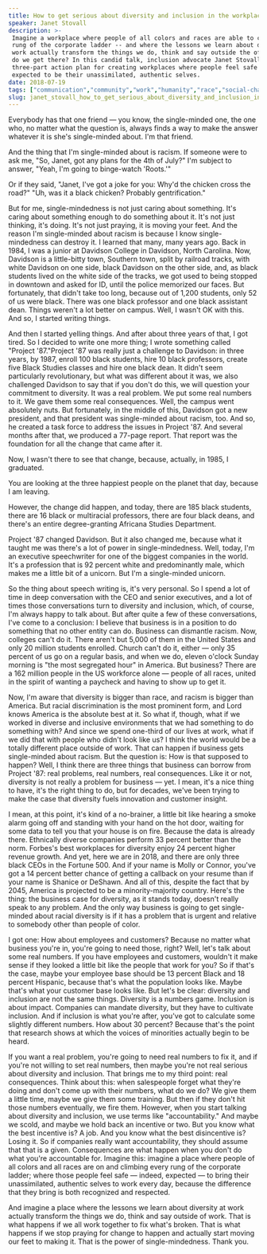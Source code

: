 ```yaml
---
title: How to get serious about diversity and inclusion in the workplace
speaker: Janet Stovall
description: >-
 Imagine a workplace where people of all colors and races are able to climb every
 rung of the corporate ladder -- and where the lessons we learn about diversity at
 work actually transform the things we do, think and say outside the office. How
 do we get there? In this candid talk, inclusion advocate Janet Stovall shares a
 three-part action plan for creating workplaces where people feel safe and
 expected to be their unassimilated, authentic selves.
date: 2018-07-19
tags: ["communication","community","work","humanity","race","social-change","leadership","society","inequality","united-states"]
slug: janet_stovall_how_to_get_serious_about_diversity_and_inclusion_in_the_workplace
---
```


Everybody has that one friend — you know, the single-minded one, the one who, no matter
what the question is, always finds a way to make the answer whatever it is she's
single-minded about. I'm that friend.

And the thing that I'm single-minded about is racism. If someone were to ask me, "So,
Janet, got any plans for the 4th of July?" I'm subject to answer, "Yeah, I'm going to
binge-watch 'Roots.'"

Or if they said, "Janet, I've got a joke for you: Why'd the chicken cross the road?" "Uh,
was it a black chicken? Probably gentrification."

But for me, single-mindedness is not just caring about something. It's caring about
something enough to do something about it. It's not just thinking, it's doing. It's not
just praying, it is moving your feet. And the reason I'm single-minded about racism is
because I know single-mindedness can destroy it. I learned that many, many years ago. Back
in 1984, I was a junior at Davidson College in Davidson, North Carolina. Now, Davidson is
a little-bitty town, Southern town, split by railroad tracks, with white Davidson on one
side, black Davidson on the other side, and, as black students lived on the white side of
the tracks, we got used to being stopped in downtown and asked for ID, until the police
memorized our faces. But fortunately, that didn't take too long, because out of 1,200
students, only 52 of us were black. There was one black professor and one black assistant
dean. Things weren't a lot better on campus. Well, I wasn't OK with this. And so, I started
writing things.

And then I started yelling things. And after about three years of that, I got tired. So I
decided to write one more thing; I wrote something called "Project '87."Project '87 was
really just a challenge to Davidson: in three years, by 1987, enroll 100 black students,
hire 10 black professors, create five Black Studies classes and hire one black dean. It
didn't seem particularly revolutionary, but what was different about it was, we also
challenged Davidson to say that if you don't do this, we will question your commitment to
diversity. It was a real problem. We put some real numbers to it. We gave them some real
consequences. Well, the campus went absolutely nuts. But fortunately, in the middle of
this, Davidson got a new president, and that president was single-minded about racism,
too. And so, he created a task force to address the issues in Project '87. And several
months after that, we produced a 77-page report. That report was the foundation for all
the change that came after it.

Now, I wasn't there to see that change, because, actually, in 1985, I graduated.

You are looking at the three happiest people on the planet that day, because I am
leaving.

However, the change did happen, and today, there are 185 black students, there are 16
black or multiracial professors, there are four black deans, and there's an entire
degree-granting Africana Studies Department.

Project '87 changed Davidson. But it also changed me, because what it taught me was
there's a lot of power in single-mindedness. Well, today, I'm an executive speechwriter for
one of the biggest companies in the world. It's a profession that is 92 percent white and
predominantly male, which makes me a little bit of a unicorn. But I'm a single-minded
unicorn.

So the thing about speech writing is, it's very personal. So I spend a lot of time in deep
conversation with the CEO and senior executives, and a lot of times those conversations
turn to diversity and inclusion, which, of course, I'm always happy to talk about. But
after quite a few of these conversations, I've come to a conclusion: I believe that
business is in a position to do something that no other entity can do. Business can
dismantle racism. Now, colleges can't do it. There aren't but 5,000 of them in the United
States and only 20 million students enrolled. Church can't do it, either — only 35 percent
of us go on a regular basis, and when we do, eleven o'clock Sunday morning is "the most
segregated hour" in America. But business? There are a 162 million people in the US
workforce alone — people of all races, united in the spirit of wanting a paycheck and
having to show up to get it.

Now, I'm aware that diversity is bigger than race, and racism is bigger than America. But
racial discrimination is the most prominent form, and Lord knows America is the absolute
best at it. So what if, though, what if we worked in diverse and inclusive environments
that we had something to do something with? And since we spend one-third of our lives at
work, what if we did that with people who didn't look like us? I think the world would be
a totally different place outside of work. That can happen if business gets single-minded
about racism. But the question is: How is that supposed to happen? Well, I think there are
three things that business can borrow from Project '87: real problems, real numbers, real
consequences. Like it or not, diversity is not really a problem for business — yet. I
mean, it's a nice thing to have, it's the right thing to do, but for decades, we've been
trying to make the case that diversity fuels innovation and customer insight.

I mean, at this point, it's kind of a no-brainer, a little bit like hearing a smoke alarm
going off and standing with your hand on the hot door, waiting for some data to tell you
that your house is on fire. Because the data is already there. Ethnically diverse
companies perform 33 percent better than the norm. Forbes's best workplaces for diversity
enjoy 24 percent higher revenue growth. And yet, here we are in 2018, and there are only
three black CEOs in the Fortune 500. And if your name is Molly or Connor, you've got a 14
percent better chance of getting a callback on your resume than if your name is Shanice or
DeShawn. And all of this, despite the fact that by 2045, America is projected to be a
minority-majority country. Here's the thing: the business case for diversity, as it stands
today, doesn't really speak to any problem. And the only way business is going to get
single-minded about racial diversity is if it has a problem that is urgent and relative to
somebody other than people of color.

I got one: How about employees and customers? Because no matter what business you're in,
you're going to need those, right? Well, let's talk about some real numbers. If you have
employees and customers, wouldn't it make sense if they looked a little bit like the
people that work for you? So if that's the case, maybe your employee base should be 13
percent Black and 18 percent Hispanic, because that's what the population looks like.
Maybe that's what your customer base looks like. But let's be clear: diversity and
inclusion are not the same things. Diversity is a numbers game. Inclusion is about impact.
Companies can mandate diversity, but they have to cultivate inclusion. And if inclusion is
what you're after, you've got to calculate some slightly different numbers. How about 30
percent? Because that's the point that research shows at which the voices of minorities
actually begin to be heard.

If you want a real problem, you're going to need real numbers to fix it, and if you're not
willing to set real numbers, then maybe you're not real serious about diversity and
inclusion. That brings me to my third point: real consequences. Think about this: when
salespeople forget what they're doing and don't come up with their numbers, what do we do?
We give them a little time, maybe we give them some training. But then if they don't hit
those numbers eventually, we fire them. However, when you start talking about diversity
and inclusion, we use terms like "accountability." And maybe we scold, and maybe we hold
back an incentive or two. But you know what the best incentive is? A job. And you know
what the best disincentive is? Losing it. So if companies really want accountability, they
should assume that that is a given. Consequences are what happen when you don't do what
you're accountable for. Imagine this: imagine a place where people of all colors and all
races are on and climbing every rung of the corporate ladder; where those people feel safe
— indeed, expected — to bring their unassimilated, authentic selves to work every day,
because the difference that they bring is both recognized and respected.

And imagine a place where the lessons we learn about diversity at work actually transform
the things we do, think and say outside of work. That is what happens if we all work
together to fix what's broken. That is what happens if we stop praying for change to happen
and actually start moving our feet to making it. That is the power of single-mindedness. Thank
you.

<!--
ad_duration=3.33
comment_count=30
event="TED@UPS"
external_start_time=0
has_talk_citation=1
intro_duration=11.82
is_subtitle_required="False"
is_talk_featured="True"
language="en"
language_swap="False"
native_language="en"
number_of_related_talks=6
number_of_speakers=1
number_of_subtitled_videos=15
number_of_tags=10
number_of_talk_download_languages=15
number_of_talk_more_resources=0
number_of_talk_recommendations=1
number_of_talks_take_actions=0
post_ad_duration=0.83
published_timestamp="2018-08-22 14:46:36"
recording_date="2018-07-19"
speaker_description="Inclusion advocate, speechwriter"
speaker_is_published=1
speaker_name="Janet Stovall"
talk_more_resources=[]
talk_name="How to get serious about diversity and inclusion in the workplace"
talk_recommendations_blurb="More resources curated by Janet Stovall"
talks_tags=["communication","community","work","humanity","race","social-change","leadership","society","inequality","united-states"]
talks_take_action=[]
url_audio="https://download.ted.com/talks/JanetStovall_2018S.mp3?apikey=acme-roadrunner"
url_photo_speaker="https://pe.tedcdn.com/images/ted/c6bcf1b416dc6d8b6b0cf79e65554210a7e425ad_254x191.jpg"
url_photo_talk="https://s3.amazonaws.com/talkstar-photos/uploads/6a3549fa-2640-4ab4-892b-2491af834816/JanetStovall_2018S-embed.jpg"
url_webpage="https://www.ted.com/talks/janet_stovall_how_to_get_serious_about_diversity_and_inclusion_in_the_workplace"
video_type_name="TED Institute Talk"
-->